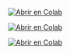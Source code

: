 [![Abrir en Colab](https://colab.research.google.com/assets/colab-badge.svg)](https://colab.research.google.com/github/sntamaria/Actividad-3.5-Clasificación-de-vinos-/blob/main/Maria_de_los_Angeles_Martin_de_la_Cruz_Actividad_3_5_–_Clasificación_de_vinos_(blancos).ipynb)

[![Abrir en Colab](https://colab.research.google.com/assets/colab-badge.svg)](https://colab.research.google.com/github.com/sntamaria/Actividad-3.5-Clasificación-de-vinos-/blob/main/Maria_de_los_Angeles_Martin_de_la_Cruz_Actividad_3_5_–_Clasificación_de_vinos_(blancos).ipynb)

[![Abrir en Colab](https://colab.research.google.com/assets/colab-badge.svg)](https://colab.research.google.com/github.com/sntamaria/Actividad-3.5-Clasificaci-n-de-vinos-/blob/main/Maria_de_los_Angeles_Martin_de_la_Cruz_Actividad_3_5_–_Clasificación_de_vinos_(rojos).ipynb)
